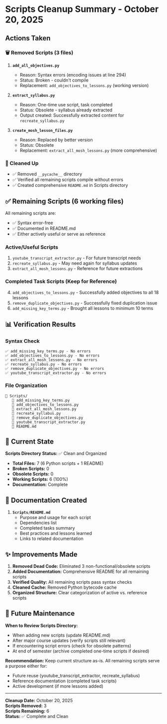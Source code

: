 # Scripts Cleanup Summary - October 20, 2025

## Actions Taken

### 🗑️ Removed Scripts (3 files)
1. **`add_all_objectives.py`**
   - Reason: Syntax errors (encoding issues at line 294)
   - Status: Broken - couldn't compile
   - Replacement: `add_objectives_to_lessons.py` (working version)

2. **`extract_syllabus.py`**
   - Reason: One-time use script, task completed
   - Status: Obsolete - syllabus already extracted
   - Output created: Successfully extracted content for `recreate_syllabus.py`

3. **`create_mosh_lesson_files.py`**
   - Reason: Replaced by better version
   - Status: Obsolete
   - Replacement: `extract_all_mosh_lessons.py` (more comprehensive)

### 🧹 Cleaned Up
- ✅ Removed `__pycache__` directory
- ✅ Verified all remaining scripts compile without errors
- ✅ Created comprehensive `README.md` in Scripts directory

## ✅ Remaining Scripts (6 working files)

All remaining scripts are:
- ✅ Syntax error-free
- ✅ Documented in README.md
- ✅ Either actively useful or serve as reference

### Active/Useful Scripts
1. `youtube_transcript_extractor.py` - For future transcript needs
2. `recreate_syllabus.py` - May need again for syllabus updates
3. `extract_all_mosh_lessons.py` - Reference for future extractions

### Completed Task Scripts (Keep for Reference)
4. `add_objectives_to_lessons.py` - Successfully added objectives to all 18 lessons
5. `remove_duplicate_objectives.py` - Successfully fixed duplication issue
6. `add_missing_key_terms.py` - Brought all lessons to minimum 10 terms

## 📊 Verification Results

### Syntax Check
```
✅ add_missing_key_terms.py - No errors
✅ add_objectives_to_lessons.py - No errors
✅ extract_all_mosh_lessons.py - No errors
✅ recreate_syllabus.py - No errors
✅ remove_duplicate_objectives.py - No errors
✅ youtube_transcript_extractor.py - No errors
```

### File Organization
```
📁 Scripts/
   🐍 add_missing_key_terms.py
   🐍 add_objectives_to_lessons.py
   🐍 extract_all_mosh_lessons.py
   🐍 recreate_syllabus.py
   🐍 remove_duplicate_objectives.py
   🐍 youtube_transcript_extractor.py
   📄 README.md
```

## 🎯 Current State

**Scripts Directory Status:** ✅ Clean and Organized

- **Total Files:** 7 (6 Python scripts + 1 README)
- **Broken Scripts:** 0
- **Obsolete Scripts:** 0
- **Working Scripts:** 6 (100%)
- **Documentation:** Complete

## 📝 Documentation Created

1. **`Scripts/README.md`**
   - Purpose and usage for each script
   - Dependencies list
   - Completed tasks summary
   - Best practices and lessons learned
   - Links to related documentation

## ✨ Improvements Made

1. **Removed Dead Code:** Eliminated 3 non-functional/obsolete scripts
2. **Added Documentation:** Comprehensive README for all remaining scripts
3. **Verified Quality:** All remaining scripts pass syntax checks
4. **Cleaned Cache:** Removed Python bytecode cache
5. **Organized Structure:** Clear categorization of active vs. reference scripts

## 🔄 Future Maintenance

**When to Review Scripts Directory:**
- When adding new scripts (update README.md)
- After major course updates (verify scripts still relevant)
- If encountering script errors (check for obsolete patterns)
- At end of semester (archive completed one-time scripts if desired)

**Recommendation:** Keep current structure as-is. All remaining scripts serve a purpose either for:
- Future reuse (youtube_transcript_extractor, recreate_syllabus)
- Reference documentation (completed task scripts)
- Active development (if more lessons added)

---

**Cleanup Date:** October 20, 2025  
**Scripts Removed:** 3  
**Scripts Remaining:** 6  
**Status:** ✅ Complete and Clean
